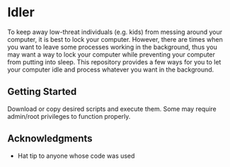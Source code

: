 # Idler

To keep away low-threat individuals (e.g. kids) from messing around your computer, it is best to lock your computer.
However, there are times when you want to leave some processes working in the background, thus you may want a way to lock your computer while preventing your computer from putting into sleep. This repository provides a few ways for you to let your computer idle and process whatever you want in the background.

## Getting Started

Download or copy desired scripts and execute them. Some may require admin/root privileges to function properly.

## Acknowledgments

* Hat tip to anyone whose code was used
